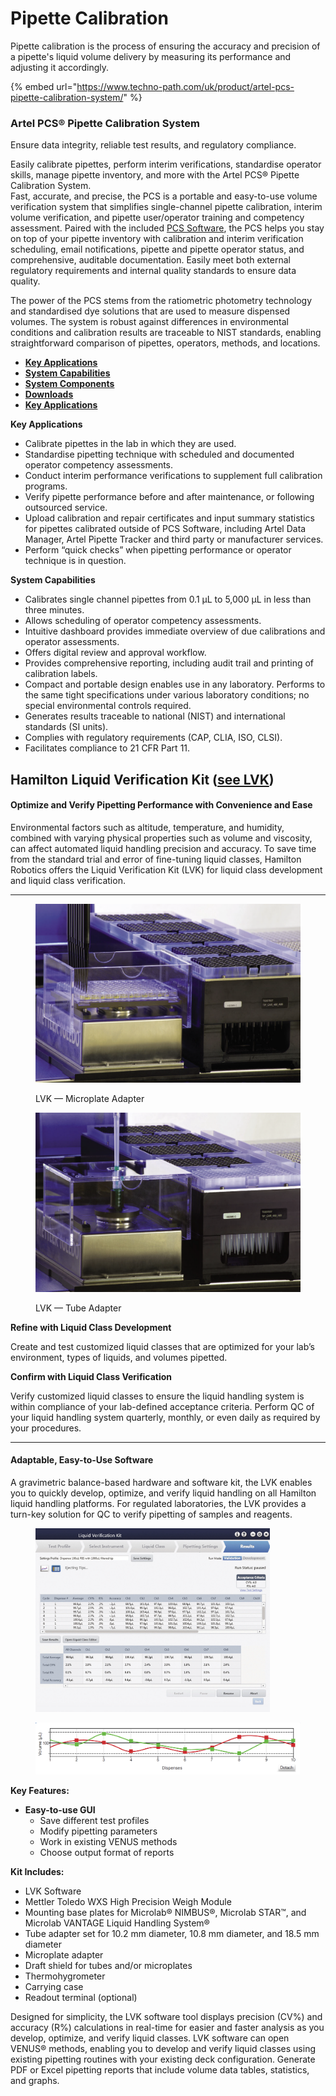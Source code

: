 # Pipette Calibration

Pipette calibration is the process of ensuring the accuracy and precision of a pipette's liquid volume delivery by measuring its performance and adjusting it accordingly.

{% embed url="https://www.techno-path.com/uk/product/artel-pcs-pipette-calibration-system/" %}

### Artel PCS® Pipette Calibration System

Ensure data integrity, reliable test results, and regulatory compliance.

Easily calibrate pipettes, perform interim verifications, standardise operator skills, manage pipette inventory, and more with the Artel PCS® Pipette Calibration System.\
Fast, accurate, and precise, the PCS is a portable and easy-to-use volume verification system that simplifies single-channel pipette calibration, interim volume verification, and pipette user/operator training and competency assessment. Paired with the included [PCS Software](https://www.techno-path.com/uk/product/pcs-software-2/), the PCS helps you stay on top of your pipette inventory with calibration and interim verification scheduling, email notifications, pipette and pipette operator status, and comprehensive, auditable documentation. Easily meet both external regulatory requirements and internal quality standards to ensure data quality.

The power of the PCS stems from the ratiometric photometry technology and standardised dye solutions that are used to measure dispensed volumes. The system is robust against differences in environmental conditions and calibration results are traceable to NIST standards, enabling straightforward comparison of pipettes, operators, methods, and locations.

* [**Key Applications**](broken-reference)
* [**System Capabilities**](broken-reference)
* [**System Components**](broken-reference)
* [**Downloads**](broken-reference)
* [**Key Applications**](broken-reference)

**Key Applications**

* Calibrate pipettes in the lab in which they are used.
* Standardise pipetting technique with scheduled and documented operator competency assessments.
* Conduct interim performance verifications to supplement full calibration programs.
* Verify pipette performance before and after maintenance, or following outsourced service.
* Upload calibration and repair certificates and input summary statistics for pipettes calibrated outside of PCS Software, including Artel Data Manager, Artel Pipette Tracker and third party or manufacturer services.
* Perform “quick checks” when pipetting performance or operator technique is in question.

**System Capabilities**

* Calibrates single channel pipettes from 0.1 μL to 5,000 μL in less than three minutes.
* Allows scheduling of operator competency assessments.
* Intuitive dashboard provides immediate overview of due calibrations and operator assessments.
* Offers digital review and approval workflow.
* Provides comprehensive reporting, including audit trail and printing of calibration labels.
* Compact and portable design enables use in any laboratory. Performs to the same tight specifications under various laboratory conditions; no special environmental controls required.
* Generates results traceable to national (NIST) and international standards (SI units).
* Complies with regulatory requirements (CAP, CLIA, ISO, CLSI).
* Facilitates compliance to 21 CFR Part 11.

## Hamilton Liquid Verification Kit ([see LVK](../performance-characteristics/hamilton-liquid-verification-kit-lvk.md))

#### Optimize and Verify Pipetting Performance with Convenience and Ease

Environmental factors such as altitude, temperature, and humidity, combined with varying physical properties such as volume and viscosity, can affect automated liquid handling precision and accuracy. To save time from the standard trial and error of fine-tuning liquid classes, Hamilton Robotics offers the Liquid Verification Kit (LVK) for liquid class development and liquid class verification.

***

<div>

<figure><img src="../.gitbook/assets/image (21) (1) (1) (1) (1) (1).png" alt=""><figcaption><p>LVK — Microplate Adapter</p></figcaption></figure>

 

<figure><img src="../.gitbook/assets/image (22) (1) (1) (1) (1).png" alt=""><figcaption><p>LVK — Tube Adapter</p></figcaption></figure>

</div>



**Refine with Liquid Class Development**

Create and test customized liquid classes that are optimized for your lab’s environment, types of liquids, and volumes pipetted.

**Confirm with Liquid Class Verification**

Verify customized liquid classes to ensure the liquid handling system is within compliance of your lab-defined acceptance criteria. Perform QC of your liquid handling system quarterly, monthly, or even daily as required by your procedures.

***

#### Adaptable, Easy-to-Use Software

A gravimetric balance-based hardware and software kit, the LVK enables you to quickly develop, optimize, and verify liquid handling on all Hamilton liquid handling platforms. For regulated laboratories, the LVK provides a turn-key solution for QC to verify pipetting of samples and reagents.

<figure><img src="../.gitbook/assets/image (23) (1) (1) (1) (1).png" alt="" width="375"><figcaption></figcaption></figure>

<figure><img src="../.gitbook/assets/image (24) (1) (1) (1) (1).png" alt=""><figcaption></figcaption></figure>

**Key Features:**

* **Easy-to-use GUI**
  * Save different test profiles
  * Modify pipetting parameters
  * Work in existing VENUS methods
  * Choose output format of reports

**Kit Includes:**

* LVK Software
* Mettler Toledo WXS High Precision Weigh Module
* Mounting base plates for Microlab® NIMBUS®, Microlab STAR™, and Microlab VANTAGE Liquid Handling System®
* Tube adapter set for 10.2 mm diameter, 10.8 mm diameter, and 18.5 mm diameter
* Microplate adapter
* Draft shield for tubes and/or microplates
* Thermohygrometer
* Carrying case
* Readout terminal (optional)

Designed for simplicity, the LVK software tool displays precision (CV%) and accuracy (R%) calculations in real-time for easier and faster analysis as you develop, optimize, and verify liquid classes. LVK software can open VENUS® methods, enabling you to develop and verify liquid classes using existing pipetting routines with your existing deck configuration. Generate PDF or Excel pipetting reports that include volume data tables, statistics, and graphs.
